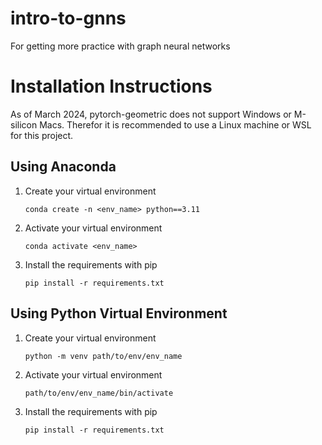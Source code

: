 # intro-to-gnns
For getting more practice with graph neural networks

# Installation Instructions
As of March 2024, pytorch-geometric does not support Windows or M-silicon Macs. Therefor it is recommended to use a Linux machine or WSL for this project. 

## Using Anaconda

1. Create your virtual environment
    
    ```conda create -n <env_name> python==3.11```

2. Activate your virtual environment

    ```conda activate <env_name>```

3. Install the requirements with pip

    ```pip install -r requirements.txt```

## Using Python Virtual Environment

1. Create your virtual environment

    ```python -m venv path/to/env/env_name```


2. Activate your virtual environment

    ```path/to/env/env_name/bin/activate```

3. Install the requirements with pip

    ```pip install -r requirements.txt```
